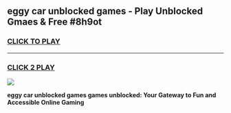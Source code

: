 
## eggy car unblocked games - Play Unblocked Gmaes & Free #8h9ot
<h3>
<a href="https://premium.freeplayer.one?title=eggy_car_unblocked_games&ref=03M">CLICK TO PLAY</a></h3>
<hr>

<h3>
<a href="https://premium.freeplayer.one?title=eggy_car_unblocked_games&ref=03M">CLICK 2 PLAY</a>
  
</h3>

<a href="https://premium.freeplayer.one?title=eggy_car_unblocked_games&ref=03M"><img src="https://clearcache.store/games.png"></a>


**eggy car unblocked games games unblocked: Your Gateway to Fun and Accessible Online Gaming**
